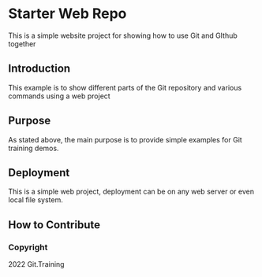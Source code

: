 # Starter Web Repo

This is a simple website project for showing how to use Git and GIthub together

## Introduction

This example is to show different parts of the Git repository and various commands using a web project

## Purpose

As stated above, the main purpose is to provide simple examples for Git training demos. 

## Deployment

This is a simple web project, deployment can be on any web server or even local file system.

## How to Contribute

### Copyright

2022 Git.Training
